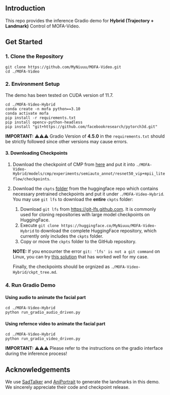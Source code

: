 
## Introduction

This repo provides the inference Gradio demo for **Hybrid (Trajectory + Landmark)** Control of MOFA-Video.

## Get Started

### 1. Clone the Repository

```
git clone https://github.com/MyNiuuu/MOFA-Video.git
cd ./MOFA-Video
```


### 2. Environment Setup

The demo has been tested on CUDA version of 11.7.

```
cd ./MOFA-Video-Hybrid
conda create -n mofa python==3.10
conda activate mofa
pip install -r requirements.txt
pip install opencv-python-headless
pip install "git+https://github.com/facebookresearch/pytorch3d.git"
```

**IMPORTANT:** ⚠️⚠️⚠️ Gradio Version of **4.5.0** in the `requirements.txt` should be strictly followed since other versions may cause errors.


#### 3. Downloading Checkpoints

1. Download the checkpoint of CMP from [here](https://huggingface.co/MyNiuuu/MOFA-Video-Hybrid/resolve/main/models/cmp/experiments/semiauto_annot/resnet50_vip%2Bmpii_liteflow/checkpoints/ckpt_iter_42000.pth.tar) and put it into `./MOFA-Video-Hybrid/models/cmp/experiments/semiauto_annot/resnet50_vip+mpii_liteflow/checkpoints`.

2. Download the `ckpts` [folder](https://huggingface.co/MyNiuuu/MOFA-Video-Hybrid/tree/main/ckpts) from the huggingface repo which contains necessary pretrained checkpoints and put it under `./MOFA-Video-Hybrid`. You may use `git lfs` to download the **entire** `ckpts` folder:

    1) Download `git lfs` from https://git-lfs.github.com. It is commonly used for cloning repositories with large model checkpoints on HuggingFace.
    2) Execute `git clone https://huggingface.co/MyNiuuu/MOFA-Video-Hybrid` to download the complete HuggingFace repository, which currently only includes the `ckpts` folder.
    3) Copy or move the `ckpts` folder to the GitHub repository.

    **NOTE:** If you encounter the error `git: 'lfs' is not a git command` on Linux, you can try [this solution](https://github.com/text2cinemagraph/text2cinemagraph/issues/1) that has worked well for my case.

    Finally, the checkpoints should be orgnized as `./MOFA-Video-Hybrid/ckpt_tree.md`. 


### 4. Run Gradio Demo

#### Using audio to animate the facial part

```
cd ./MOFA-Video-Hybrid
python run_gradio_audio_driven.py
```

#### Using refernce video to animate the facial part

```
cd ./MOFA-Video-Hybrid
python run_gradio_video_driven.py
```

**IMPORTANT:** ⚠️⚠️⚠️ Please refer to the instructions on the gradio interface during the inference process!


## Acknowledgements
We use [SadTalker](https://github.com/OpenTalker/SadTalker) and [AniPortrait](https://github.com/Zejun-Yang/AniPortrait) to generate the landmarks in this demo. We sincerely appreciate their code and checkpoint release.

